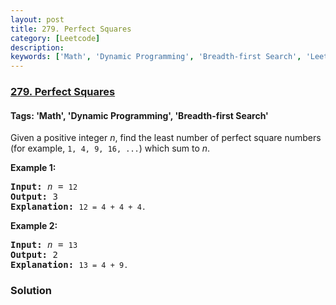 ```yaml
---
layout: post
title: 279. Perfect Squares
category: [Leetcode]
description: 
keywords: ['Math', 'Dynamic Programming', 'Breadth-first Search', 'Leetcode', 'Medium']
---
```

### [279. Perfect Squares](https://leetcode.com/problems/perfect-squares)

#### Tags: 'Math', 'Dynamic Programming', 'Breadth-first Search'

<div class="content__u3I1 question-content__JfgR"><div><p>Given a positive integer <i>n</i>, find the least number of perfect square numbers (for example, <code>1, 4, 9, 16, ...</code>) which sum to <i>n</i>.</p>
<p><b>Example 1:</b></p>
<pre><b>Input:</b> <i>n</i> = <code>12</code>
<b>Output:</b> 3 
<strong>Explanation: </strong><code>12 = 4 + 4 + 4.</code></pre>
<p><b>Example 2:</b></p>
<pre><b>Input:</b> <i>n</i> = <code>13</code>
<b>Output:</b> 2
<strong>Explanation: </strong><code>13 = 4 + 9.</code></pre></div></div>

### Solution
